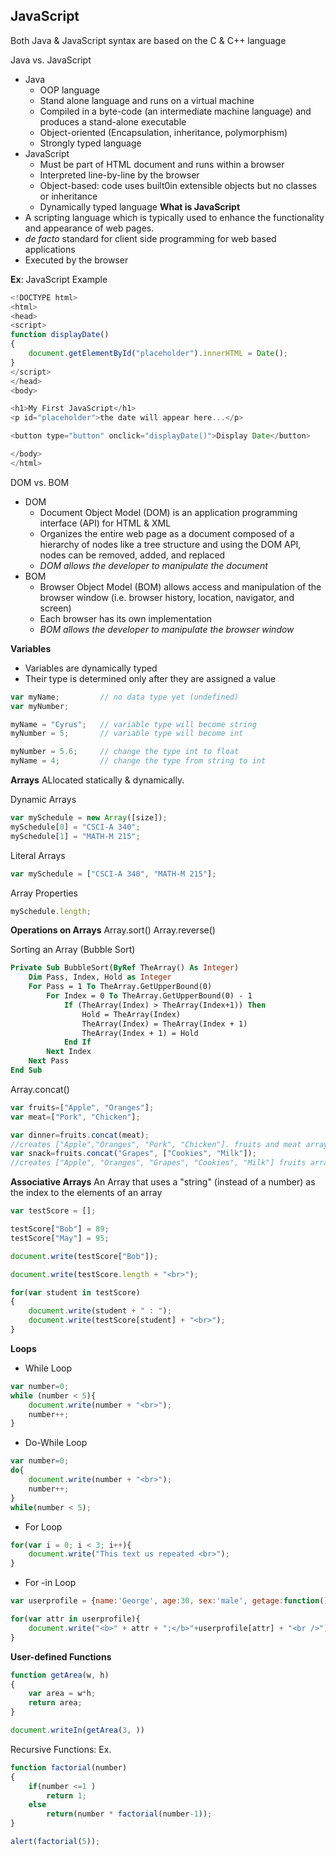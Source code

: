 ## **JavaScript**
Both Java & JavaScript syntax are based on the C & C++ language

Java vs. JavaScript
- Java
  - OOP language
  - Stand alone language and runs on a virtual machine
  - Compiled in a byte-code (an intermediate machine language) and produces a stand-alone executable
  - Object-oriented (Encapsulation, inheritance, polymorphism)
  - Strongly typed language
- JavaScript
  - Must be part of HTML document and runs within a browser
  - Interpreted line-by-line by the browser
  - Object-based: code uses built0in extensible objects but no classes or inheritance
  - Dynamically typed language
**What is JavaScript**
- A scripting language which is typically used to enhance the functionality and appearance of web pages.
- *de facto* standard for client side programming for web based applications
- Executed by the browser

**Ex**: JavaScript Example
```js
<!DOCTYPE html>
<html>
<head>
<script>
function displayDate()
{
    document.getElementById("placeholder").innerHTML = Date();
}
</script>
</head>
<body>

<h1>My First JavaScript</h1>
<p id="placeholder">the date will appear here...</p>

<button type="button" onclick="displayDate()">Display Date</button>

</body>
</html>
```

DOM vs. BOM
- DOM
  - Document Object Model (DOM) is an application programming interface (API) for HTML & XML
  - Organizes the entire web page as a document composed of a hierarchy of nodes like a tree structure and using the DOM API, nodes can be removed, added, and replaced
  - *DOM allows the developer to manipulate the document*
- BOM
  - Browser Object Model (BOM) allows access and manipulation of the browser window (i.e. browser history, location, navigator, and screen)
  - Each browser has its own implementation
  - *BOM allows the developer to manipulate the browser window*

**Variables**
- Variables are dynamically typed
- Their type is determined only after they are assigned a value

```js
var myName;         // no data type yet (undefined)
var myNumber;

myName = "Cyrus";   // variable type will become string
myNumber = 5;       // variable type will become int

myNumber = 5.6;     // change the type int to float
myName = 4;         // change the type from string to int
```

**Arrays**
ALlocated statically & dynamically.

Dynamic Arrays
```js
var mySchedule = new Array([size]);
mySchedule[0] = "CSCI-A 340";
mySchedule[1] = "MATH-M 215";
```

Literal Arrays
```js
var mySchedule = ["CSCI-A 340", "MATH-M 215"];
```

Array Properties
```js
mySchedule.length;
```

**Operations on Arrays**
Array.sort()
Array.reverse()

Sorting an Array (Bubble Sort)
```vb
Private Sub BubbleSort(ByRef TheArray() As Integer)
    Dim Pass, Index, Hold as Integer
    For Pass = 1 To TheArray.GetUpperBound(0)
        For Index = 0 To TheArray.GetUpperBound(0) - 1
            If (TheArray(Index) > TheArray(Index+1)) Then
                Hold = TheArray(Index)
                TheArray(Index) = TheArray(Index + 1)
                TheArray(Index + 1) = Hold
            End If
        Next Index
    Next Pass
End Sub
```

Array.concat()
```js
var fruits=["Apple", "Oranges"];
var meat=["Pork", "Chicken"];

var dinner=fruits.concat(meat);
//creates ["Apple","Oranges", "Pork", "Chicken"]. fruits and meat arrays not changed. 
var snack=fruits.concat("Grapes", ["Cookies", "Milk"]);
//creates ["Apple", "Oranges", "Grapes", "Cookies", "Milk"] fruits array not changed. 
```

**Associative Arrays**
An Array that uses a "string" (instead of a number) as the index to the elements of an array
```js
var testScore = [];

testScore["Bob"] = 89;
testScore["May"] = 95;

document.write(testScore["Bob"]);

document.write(testScore.length + "<br>");

for(var student in testScore)
{
    document.write(student + " : ");
    document.write(testScore[student] + "<br>");
}
```

**Loops**
- While Loop
```js
var number=0;
while (number < 5){
    document.write(number + "<br>");
    number++;
}
```
- Do-While Loop
```js
var number=0;
do{
    document.write(number + "<br>");
    number++;
}
while(number < 5);
```
- For Loop
```js
for(var i = 0; i < 3; i++){
    document.write("This text us repeated <br>");
}
```
- For -in Loop
```js
var userprofile = {name:'George', age:30, sex:'male', getage:function(){return this.age}};

for(var attr in userprofile){
    document.write("<b>" + attr + ":</b>"+userprofile[attr] + "<br />");
}
```

**User-defined Functions**
```js
function getArea(w, h)
{
    var area = w*h;
    return area;
}

document.writeIn(getArea(3, ))
```

Recursive Functions:
Ex.
```js
function factorial(number)
{
    if(number <=1 )
        return 1;
    else
        return(number * factorial(number-1));
}

alert(factorial(5));
```